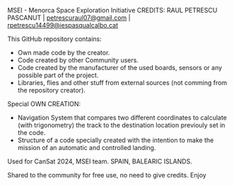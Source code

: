 MSEI - Menorca Space Exploration Initiative
CREDITS: RAUL PETRESCU PASCANUT | petrescuraul07@gmail.com | rpetrescu14499@iespasqualcalbo.cat

This GitHub repository contains:
- Own made code by the creator.
- Code created by other Community users.
- Code created by the manufacturer of the used boards, sensors or any possible part of the project.
- Libraries, flies and other stuff from external sources (not comming from the repository creator).

Special OWN CREATION:
- Navigation System that compares two different coordinates to calculate (with trigonometry) the track to the destination location previouly set in the code.
- Structure of a code specially created with the intention to make the mission of an automatic and controlled landing.

Used for CanSat 2024, MSEI team. SPAIN, BALEARIC ISLANDS.

Shared to the community for free use, no need to give credits.
Enjoy
